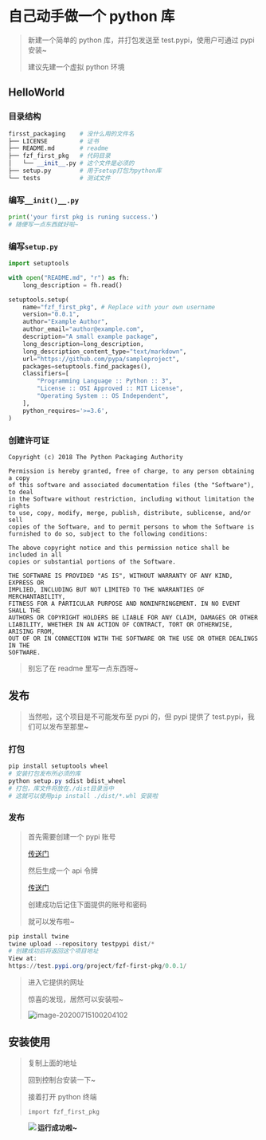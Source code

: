 <!--
title: 11-自制python库
sort:
-->

# 自己动手做一个 python 库

> 新建一个简单的 python 库，并打包发送至 test.pypi，使用户可通过 pypi 安装~
>
> 建议先建一个虚拟 python 环境

## HelloWorld

### 目录结构

```python
firsst_packaging	# 没什么用的文件名
├── LICENSE			# 证书
├── README.md		# readme
├── fzf_first_pkg	# 代码目录
│   └── __init__.py	# 这个文件是必须的
├── setup.py		# 用于setup打包为python库
└── tests			# 测试文件
```

### 编写`__init()__.py`

```python
print('your first pkg is runing success.')
# 随便写一点东西就好啦~
```

### 编写`setup.py`

```python
import setuptools

with open("README.md", "r") as fh:
    long_description = fh.read()

setuptools.setup(
    name="fzf_first_pkg", # Replace with your own username
    version="0.0.1",
    author="Example Author",
    author_email="author@example.com",
    description="A small example package",
    long_description=long_description,
    long_description_content_type="text/markdown",
    url="https://github.com/pypa/sampleproject",
    packages=setuptools.find_packages(),
    classifiers=[
        "Programming Language :: Python :: 3",
        "License :: OSI Approved :: MIT License",
        "Operating System :: OS Independent",
    ],
    python_requires='>=3.6',
)
```

### 创建许可证

```
Copyright (c) 2018 The Python Packaging Authority

Permission is hereby granted, free of charge, to any person obtaining a copy
of this software and associated documentation files (the "Software"), to deal
in the Software without restriction, including without limitation the rights
to use, copy, modify, merge, publish, distribute, sublicense, and/or sell
copies of the Software, and to permit persons to whom the Software is
furnished to do so, subject to the following conditions:

The above copyright notice and this permission notice shall be included in all
copies or substantial portions of the Software.

THE SOFTWARE IS PROVIDED "AS IS", WITHOUT WARRANTY OF ANY KIND, EXPRESS OR
IMPLIED, INCLUDING BUT NOT LIMITED TO THE WARRANTIES OF MERCHANTABILITY,
FITNESS FOR A PARTICULAR PURPOSE AND NONINFRINGEMENT. IN NO EVENT SHALL THE
AUTHORS OR COPYRIGHT HOLDERS BE LIABLE FOR ANY CLAIM, DAMAGES OR OTHER
LIABILITY, WHETHER IN AN ACTION OF CONTRACT, TORT OR OTHERWISE, ARISING FROM,
OUT OF OR IN CONNECTION WITH THE SOFTWARE OR THE USE OR OTHER DEALINGS IN THE
SOFTWARE.
```

> 别忘了在 readme 里写一点东西呀~

## 发布

> 当然啦，这个项目是不可能发布至 pypi 的，但 pypi 提供了 test.pypi，我们可以发布至那里~

### 打包

```powershell
pip install setuptools wheel
# 安装打包发布所必须的库
python setup.py sdist bdist_wheel
# 打包，库文件将放在./dist目录当中
# 这就可以使用pip install ./dist/*.whl 安装啦
```

### 发布

> 首先需要创建一个 pypi 账号
>
> [传送门](https://pypi.org/account/register/)
>
> 然后生成一个 api 令牌
>
> [传送门](https://test.pypi.org/manage/account/token/)
>
> 创建成功后记住下面提供的账号和密码
>
> 就可以发布啦~

```powershell
pip install twine
twine upload --repository testpypi dist/*
# 创建成功后将返回这个项目地址
View at:
https://test.pypi.org/project/fzf-first-pkg/0.0.1/
```

> 进入它提供的网址
>
> 惊喜的发现，居然可以安装啦~
>
> ![image-20200715100204102](https://gitee.com/nmdfzf404/Image-hosting/raw/master/20200715100211.png)

## 安装使用

> 复制上面的地址
>
> 回到控制台安装一下~
>
> 接着打开 python 终端
>
> `import fzf_first_pkg`
>
> <p >
>     <img src="https://gitee.com/nmdfzf404/Image-hosting/raw/master/20200715100551.png"align="left"/>
> <p/>

**运行成功啦~**
